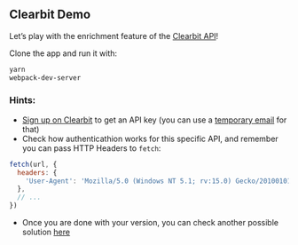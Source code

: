 ## Clearbit Demo

Let’s play with the enrichment feature of the [Clearbit API](https://clearbit.com/docs#enrichment-api)!

Clone the app and run it with:

```sh
yarn
webpack-dev-server
```

### Hints:

- [Sign up on Clearbit](https://dashboard.clearbit.com/signup) to get an API key (you can use a [temporary email](https://temp-mail.org) for that)
- Check how authenticathion works for this specific API, and remember you can pass HTTP Headers to `fetch`:

```js
fetch(url, {
  headers: {
    'User-Agent': 'Mozilla/5.0 (Windows NT 5.1; rv:15.0) Gecko/20100101 Firefox/15.0.1',
  },
  // ...
})
```

- Once you are done with your version, you can check another possible solution [here](https://github.com/gabrielecanepa/clearbit/blob/solution/lib/clearbit.js)
